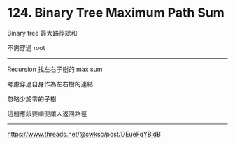 # 124. Binary Tree Maximum Path Sum

Binary tree 最大路徑總和

不需穿過 root

---

Recursion 找左右子樹的 max sum

考慮穿過自身作為左右樹的連結

忽略少於零的子樹

這題應該要順便讓人返回路徑 

---

https://www.threads.net/@cwksc/post/DEueFqYBidB

